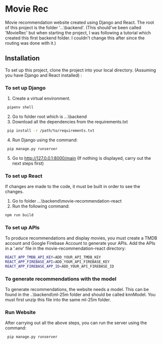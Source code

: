 # Movie Rec
Movie recommendation website created using Django and React. The root of this project is the folder '...\backend'. (This should've been called 'MovieRec' but when starting the project, I was following a tutorial which created this first backend folder. I couldn't change this after since the routing was done with it.)

## Installation
To set up this project, clone the project into your local directory. (Assuming you have Django and React installed) :


### To set up Django
1. Create a virtual environment.
```bash
 pipenv shell
```
2. Go to folder root which is ...\backend
3. Download all the dependencies from the requirements.txt
```bash
 pip install -r /path/to/requirements.txt
```
4. Run Django using the command:
```bash
 pip manage.py runserver
```
5. Go to http://127.0.0.1:8000/main (If nothing is displayed, carry out the next steps first)

### To set up React
If changes are made to the code, it must be built in order to see the changes.
1. Go to folder ...\backend\movie-recommendation-react
2. Run the following command:
 ```bash
 npm run build
```

### To set up APIs
To produce recommendations and display movies, you must create a TMDB account and Google Firebase Account to generate your APIs. Add the APIs in a '.env' file in the movie-recommendation-react directory:
 ```bash
 REACT_APP_TMDB_API_KEY=ADD_YOUR_API_TMDB_KEY
REACT_APP_FIREBASE_API=ADD_YOUR_API_FIREBASE_KEY
REACT_APP_FIREBASE_APP_ID=ADD_YOUR_API_FIREBASE_ID
```

### To generate recommendations with the model
To generate recommendations, the website needs a model. This can be found in the ..\backend\ml-25m folder and should be called knnModel. You must first unzip this file into the same ml-25m folder.


### Run Website

After carrying out all the above steps, you can run the server using the command:
```bash
 pip manage.py runserver
```
